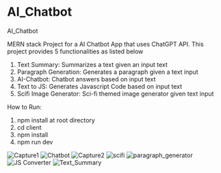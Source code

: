 # AI_Chatbot
AI_Chatbot

MERN stack Project for a AI Chatbot App that uses ChatGPT API. 
This project provides 5 functionalities as listed below 

1. Text Summary: Summarizes a text given an input text
2. Paragraph Generation: Generates a paragraph given a text input 
3. AI-Chatbot: Chatbot answers based on input text
4. Text to JS: Generates Javascript Code based on input text
5. Scifi Image Generator: Sci-fi themed image generator given text input 

How to Run:

1. npm install at root directory
2. cd client
3. npm install
4. npm run dev


![Capture1](https://github.com/skarn2609/AI_Chatbot/assets/136243090/b8064bed-061b-4930-a966-ced945dc8377)
![Chatbot](https://github.com/skarn2609/AI_Chatbot/assets/136243090/77ba3bfc-661f-474a-ac45-9b48f819f3a3)
![Capture2](https://github.com/skarn2609/AI_Chatbot/assets/136243090/dd5fe640-c5c9-465f-b987-6d9212ad44c7)
![scifi](https://github.com/skarn2609/AI_Chatbot/assets/136243090/a72343ca-d5f5-4408-a467-12f358a80dd2)
![paragraph_generator](https://github.com/skarn2609/AI_Chatbot/assets/136243090/fb6ab141-6a7f-4518-a21c-fe626dec0706)
![JS Converter](https://github.com/skarn2609/AI_Chatbot/assets/136243090/c3230529-cd9e-40cf-9307-e9ffd9ce3ded)
![Text_Summary](https://github.com/skarn2609/AI_Chatbot/assets/136243090/39fad6c3-9660-4378-b5d1-a8bffecd509e)
